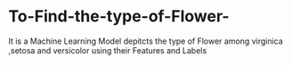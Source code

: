 # To-Find-the-type-of-Flower-
It is a  Machine Learning Model depitcts the type of Flower  among virginica ,setosa and versicolor using their Features and Labels 

